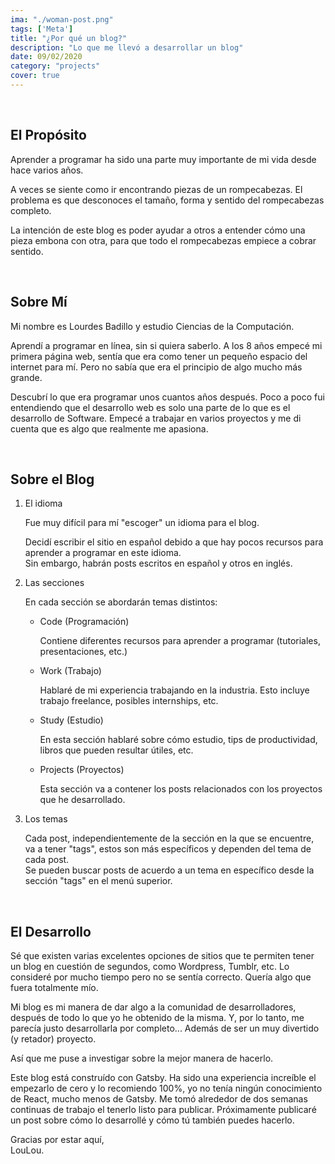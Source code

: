 ```yaml
---
ima: "./woman-post.png"
tags: ['Meta']
title: "¿Por qué un blog?"
description: "Lo que me llevó a desarrollar un blog"
date: 09/02/2020
category: "projects"
cover: true
---
```

<br>

## El Propósito

Aprender a programar ha sido una parte muy importante de mi vida desde hace varios años. 

A veces se siente como ir encontrando piezas de un rompecabezas. El problema es que desconoces el tamaño, forma y sentido del rompecabezas completo. 

La intención de este blog es poder ayudar a otros a entender cómo una pieza embona con otra, para que todo el rompecabezas empiece a cobrar sentido. 

<br>

## Sobre Mí

Mi nombre es Lourdes Badillo y estudio Ciencias de la Computación. 

Aprendí a programar en línea, sin si quiera saberlo. A los 8 años empecé mi primera página web, sentía que era como tener un pequeño espacio del internet para mí. Pero no sabía que era el principio de algo mucho más grande.

Descubrí lo que era programar unos cuantos años después. Poco a poco fui entendiendo que el desarrollo web es solo una parte de lo que es el desarrollo de Software. Empecé a trabajar en varios proyectos y me di cuenta que es algo que realmente me apasiona. 

<br>

## Sobre el Blog

1. El idioma 
   
    Fue muy difícil para mí "escoger" un idioma para el blog. 

    Decidí escribir el sitio en español debido a que hay pocos recursos para aprender a programar en este idioma. <br> Sin embargo, habrán posts escritos en español y otros en inglés. 
   
2. Las secciones
   
   En cada sección se abordarán temas distintos:

   - Code (Programación)

        Contiene diferentes recursos para aprender a programar (tutoriales, presentaciones, etc.)

   - Work (Trabajo)

        Hablaré de mi experiencia trabajando en la industria. Esto incluye trabajo freelance, posibles internships, etc. 

   - Study (Estudio)

        En esta sección hablaré sobre cómo estudio, tips de productividad, libros que pueden resultar útiles, etc.

   - Projects (Proyectos)

        Esta sección va a contener los posts relacionados con los proyectos que he desarrollado. 

3. Los temas

   Cada post, independientemente de la sección en la que se encuentre, va a tener "tags", estos son más específicos y dependen del tema de cada post.  
   Se pueden buscar posts de acuerdo a un tema en específico desde la sección "tags" en el menú superior.    

<br>

## El Desarrollo

Sé que existen varias excelentes opciones de sitios que te permiten tener un blog en cuestión de segundos, como Wordpress, Tumblr, etc. Lo consideré por mucho tiempo pero no se sentía correcto. Quería algo que fuera totalmente mío.

 Mi blog es mi manera de dar algo a la comunidad de desarrolladores, después de todo lo que yo he obtenido de la misma. Y, por lo tanto, me parecía justo desarrollarla por completo... Además de ser un muy divertido (y retador) proyecto.

 Así que me puse a investigar sobre la mejor manera de hacerlo. 

 Este blog está construído con Gatsby. Ha sido una experiencia increíble el empezarlo de cero y lo recomiendo 100%, yo no tenía ningún conocimiento de React, mucho menos de Gatsby. Me tomó alrededor de dos semanas continuas de trabajo el tenerlo listo para publicar. Próximamente publicaré un post sobre cómo lo desarrollé y cómo tú también puedes hacerlo.

 Gracias por estar aquí, <br>
 LouLou.









 

